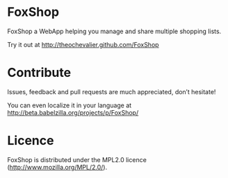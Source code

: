 
# FoxShop

FoxShop a WebApp helping you manage and share multiple shopping lists.

Try it out at http://theochevalier.github.com/FoxShop

# Contribute

Issues, feedback and pull requests are much appreciated, don’t hesitate!

You can even localize it in your language at http://beta.babelzilla.org/projects/p/FoxShop/

# Licence

FoxShop is distributed under the MPL2.0 licence (http://www.mozilla.org/MPL/2.0/).